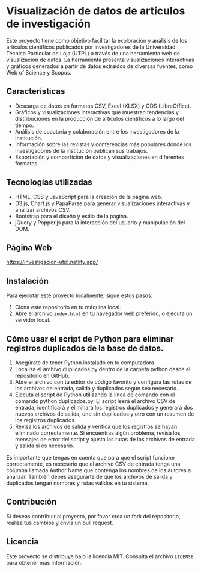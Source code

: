 # Visualización de datos de artículos de investigación

Este proyecto tiene como objetivo facilitar la exploración y análisis de los artículos científicos publicados por investigadores de la Universidad Técnica Particular de Loja (UTPL) a través de una herramienta web de visualización de datos. La herramienta presenta visualizaciones interactivas y gráficos generados a partir de datos extraídos de diversas fuentes, como Web of Science y Scopus.

## Características

- Descarga de datos en formatos CSV, Excel (XLSX) y ODS (LibreOffice).
- Gráficos y visualizaciones interactivas que muestran tendencias y distribuciones en la producción de artículos científicos a lo largo del tiempo.
- Análisis de coautoría y colaboración entre los investigadores de la institución.
- Información sobre las revistas y conferencias más populares donde los investigadores de la institución publican sus trabajos.
- Exportación y compartición de datos y visualizaciones en diferentes formatos.

## Tecnologías utilizadas

- HTML, CSS y JavaScript para la creación de la página web.
- D3.js, Chart.js y PapaParse para generar visualizaciones interactivas y analizar archivos CSV.
- Bootstrap para el diseño y estilo de la página.
- jQuery y Popper.js para la interacción del usuario y manipulación del DOM.

## Página Web
https://investigacion-utpl.netlify.app/

## Instalación

Para ejecutar este proyecto localmente, sigue estos pasos:

1. Clona este repositorio en tu máquina local.
2. Abre el archivo `index.html` en tu navegador web preferido, o ejecuta un servidor local.


## Cómo usar el script de Python para eliminar registros duplicados de la base de datos.

1. Asegúrate de tener Python instalado en tu computadora.
2. Localiza el archivo duplicados.py dentro de la carpeta python desde el repositorio en GitHub.
3. Abre el archivo con tu editor de código favorito y configura las rutas de los archivos de entrada, salida y duplicados según sea necesario.
4. Ejecuta el script de Python utilizando la línea de comando con el comando python duplicados.py. El script leerá el archivo CSV de entrada, identificará y eliminará los registros duplicados y generará dos nuevos archivos de salida, uno sin duplicados y otro con un resumen de los registros duplicados.
5. Revisa los archivos de salida y verifica que los registros se hayan eliminado correctamente. Si encuentras algún problema, revisa los mensajes de error del script y ajusta las rutas de los archivos de entrada y salida si es necesario.

Es importante que tengas en cuenta que para que el script funcione correctamente, es necesario que el archivo CSV de entrada tenga una columna llamada Author Name que contenga los nombres de los autores a analizar. También debes asegurarte de que los archivos de salida y duplicados tengan nombres y rutas válidos en tu sistema.
## Contribución

Si deseas contribuir al proyecto, por favor crea un fork del repositorio, realiza tus cambios y envía un pull request.

## Licencia

Este proyecto se distribuye bajo la licencia MIT. Consulta el archivo `LICENSE` para obtener más información.

